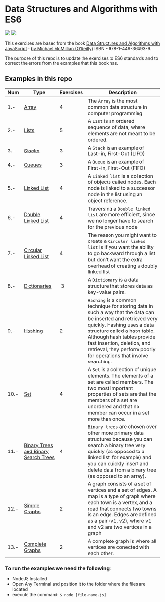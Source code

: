# Data Structures and Algorithms with ES6


![](https://i.blogs.es/545cf8/es6-logo/original.png) ![](https://lh3.googleusercontent.com/a4Xrc-8oQLu05mOrNPuvA_o2nZEIEnOoTH4wB91Slw_hCvuIu_Qgi440bK9mC8ml-KA=w300)

This exercises are based from the book [Data Structures and Algorithms with JavaScript](http://shop.oreilly.com/product/0636920029557.do) - [by Michael McMillian (O’Reilly)](http://www.oreilly.com/pub/au/518) ISBN - 978-1-449-36493-9.

The purpose of this repo is to update the exercises to ES6 standards and to correct the errors from the examples that this book has.

## Examples in this repo

| **Num** | **Type** | **Exercises** | **Description** |
--- | --- | --- | ---
| 1.- | [Array](./02-chapter-Arrays.js) | 4 | The `Array` is the most common data structure in computer programming
| 2.- | [Lists](./03-chapter-List.js) | 5 | A `List` is an ordered sequence of data, where elements are not meant to be ordered.
| 3.- | [Stacks](./04-chapter-Stacks.js) | 3 | A `Stack` is an example of Last-in, First-Out (LIFO)
| 4.- | [Queues](./05-chapter-Queues.js) | 3 | A `Queue` is an example of First-in, First-Out (FIFO)
| 5.- | [Linked List](./06-chapter-1-Linked-List.js) | 4 | A `Linked list` is a collection of objects called nodes. Each node is linked to a successor node in the list using an object reference.
| 6.- | [Double Linked List](./06-chapter-2-Double-Linked-List.js) | 4 | Traversing a `Double linked list` are more efficient, since we no longer have to search for the previous node.
| 7.- | [Circular Linked List](./06-chapter-3-Circular-Linked-List.js) | 4 | The reason you might want to create a `Circular linked list` is if you want the ability to go backward through a list but don’t want the extra overhead of creating a doubly linked list.
| 8.- | [Dictionaries](./07-chapter-Dictionaries.js) | 3 | A `Dictionary` is a data structure that stores data as key-value pairs.
| 9.- | [Hashing](./08-chapter-Hashing.js) | 2 | `Hashing` is a common technique for storing data in such a way that the data can be inserted and retrieved very quickly. Hashing uses a data structure called a hash table. Although hash tables provide fast insertion, deletion, and retrieval, they perform poorly for operations that involve searching.
| 10.- | [Set](./09-chapter-Set.js) | 4 | A `Set` is a collection of unique elements. The elements of a set are called members. The two most important properties of sets are that the members of a set are unordered and that no member can occur in a set more than once.
| 11.- | [Binary Trees and Binary Search Trees](./10-chapter-Binary-Trees.js) | 4 | `Binary trees` are chosen over other more primary data structures because you can search a binary tree very quickly (as opposed to a linked list, for example) and you can quickly insert and delete data from a binary tree (as opposed to an array).
| 12.- | [Simple Graphs](./11-chapter-1-MatrixAdjencency-Graphs.js) | 2 | A graph consists of a set of vertices and a set of edges. A map is a type of graph where each town is a vertex, and a road that connects two towns is an edge. Edges are defined as a pair (v1, v2), where v1 and v2 are two vertices in a graph
| 13.- | [Complete Graphs](./11-chapter-2-ArrayListAdjecency-Graphs.js) | 2 | A complete graph is where all vertices are conected with each other.


### To run the examples we need the following:

- NodeJS Installed
- Open Any Terminal and position it to the folder where the files are located
- execute the command: `$ node [file-name.js]`
